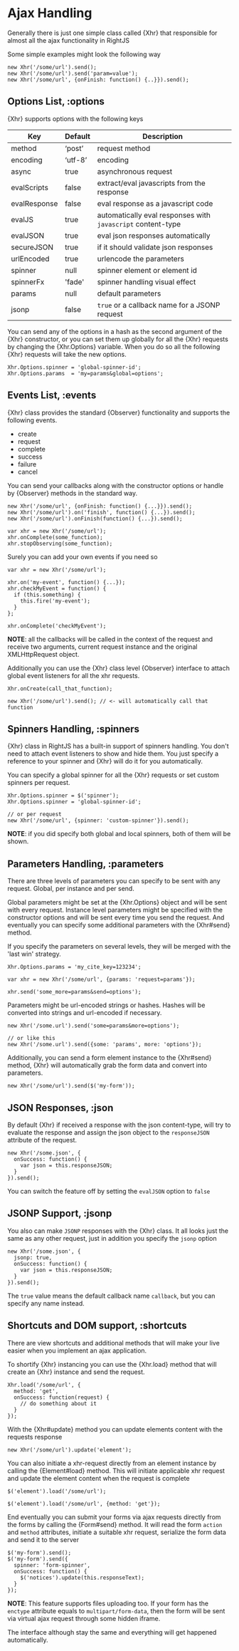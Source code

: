 # Ajax Handling

Generally there is just one simple class called {Xhr} that responsible for
almost all the ajax functionality in RightJS

Some simple examples might look the following way

    new Xhr('/some/url').send();
    new Xhr('/some/url').send('param=value');
    new Xhr('/some/url', {onFinish: function() {..}}).send();


## Options List, :options

{Xhr} supports options with the following keys


Key          | Default | Description
-------------|---------|-------------------------------------------------
method       | ‘post’  | request method
encoding     | ‘utf-8’ | encoding
async        | true    | asynchronous request
evalScripts  | false   | extract/eval javascripts from the response
evalResponse | false   | eval response as a javascript code
evalJS       | true    | automatically eval responses with `javascript` content-type
evalJSON     | true    | eval json responses automatically
secureJSON   | true    | if it should validate json responses
urlEncoded   | true    | urlencode the parameters
spinner      | null    | spinner element or element id
spinnerFx    | 'fade'  | spinner handling visual effect
params       | null    | default parameters
jsonp        | false   | `true` or a callback name for a JSONP request


You can send any of the options in a hash as the second argument of the
{Xhr} constructor, or you can set them up globally for all the {Xhr}
requests by changing the {Xhr.Options} variable. When you do so all the
following {Xhr} requests will take the new options.

    Xhr.Options.spinner = 'global-spinner-id';
    Xhr.Options.params  = 'my=params&global=options';


## Events List, :events

{Xhr} class provides the standard {Observer} functionality and supports the
following events.

* create
* request
* complete
* success
* failure
* cancel

You can send your callbacks along with the constructor options or handle by
{Observer} methods in the standard way.

    new Xhr('/some/url', {onFinish: function() {...}}).send();
    new Xhr('/some/url').on('finish', function() {...}).send();
    new Xhr('/some/url').onFinish(function() {...}).send();

    var xhr = new Xhr('/some/url');
    xhr.onComplete(some_function);
    xhr.stopObserving(some_function);

Surely you can add your own events if you need so

    var xhr = new Xhr('/some/url');

    xhr.on('my-event', function() {...});
    xhr.checkMyEvent = function() {
      if (this.something) {
        this.fire('my-event');
      }
    };

    xhr.onComplete('checkMyEvent');

__NOTE__: all the callbacks will be called in the
context of the request and receive two arguments, current request instance
and the original XMLHttpRequest object.

Additionally you can use the {Xhr} class level {Observer} interface to
attach global event listeners for all the xhr requests.

    Xhr.onCreate(call_that_function);

    new Xhr('/some/url').send(); // <- will automatically call that function


## Spinners Handling, :spinners

{Xhr} class in RightJS has a built-in support of spinners handling. You
don't need to attach event listeners to show and hide them. You just specify
a reference to your spinner and {Xhr} will do it for you automatically.

You can specify a global spinner for all the {Xhr} requests or set custom
spinners per request.

    Xhr.Options.spinner = $('spinner');
    Xhr.Options.spinner = 'global-spinner-id';

    // or per request
    new Xhr('/some/url', {spinner: 'custom-spinner'}).send();

__NOTE__: if you did specify both global and local
spinners, both of them will be shown.


## Parameters Handling, :parameters

There are three levels of parameters you can specify to be sent with any
request. Global, per instance and per send.

Global parameters might be set at the {Xhr.Options} object and will be sent
with every request. Instance level parameters might be specified with the
constructor options and will be sent every time you send the request. And
eventually you can specify some additional parameters with the {Xhr#send}
method.

If you specify the parameters on several levels, they will be merged with the
'last win' strategy.

    Xhr.Options.params = 'my_cite_key=123234';

    var xhr = new Xhr('/some/url', {params: 'request=params'});

    xhr.send('some_more=params&send=options');

Parameters might be url-encoded strings or hashes. Hashes will be converted
into strings and url-encoded if necessary.

    new Xhr('/some.url').send('some=params&more=options');

    // or like this
    new Xhr('/some.url').send({some: 'params', more: 'options'});

Additionally, you can send a form element instance to the {Xhr#send} method,
{Xhr} will automatically grab the form data and convert into parameters.

    new Xhr('/some/url').send($('my-form'));


## JSON Responses, :json

By default {Xhr} if received a response with the json content-type,
will try to evaluate the response and assign the json object to the
`responseJSON` attribute of the request.

    new Xhr('/some.json', {
      onSuccess: function() {
        var json = this.responseJSON;
      }
    }).send();

You can switch the feature off by setting the `evalJSON` option to `false`


## JSONP Support, :jsonp

You also can make `JSONP` responses with the {Xhr} class. It all looks just
the same as any other request, just in addition you specify the `jsonp`
option

    new Xhr('/some.json', {
      jsonp: true,
      onSuccess: function() {
        var json = this.responseJSON;
      }
    }).send();

The `true` value means the default callback name `callback`, but you can
specify any name instead.


## Shortcuts and DOM support, :shortcuts

There are view shortcuts and additional methods that will make your live
easier when you implement an ajax application.

To shortify {Xhr} instancing you can use the {Xhr.load} method that will
create an {Xhr} instance and send the request.

    Xhr.load('/some/url', {
      method: 'get',
      onSuccess: function(request) {
        // do something about it
      }
    });

With the {Xhr#update} method you can update elements content with the
requests response

    new Xhr('/some/url').update('element');

You can also initiate a xhr-request directly from an element instance by
calling the {Element#load} method. This will initiate applicable xhr
request and update the element content when the request is complete

    $('element').load('/some/url');

    $('element').load('/some/url', {method: 'get'});

End eventually you can submit your forms via ajax requests directly from the
forms by calling the {Form#send} method. It will read the form
`action` and `method` attributes, initiate a suitable xhr
request, serialize the form data and send it to the server

    $('my-form').send();
    $('my-form').send({
      spinner: 'form-spinner',
      onSuccess: function() {
        $('notices').update(this.responseText);
      }
    });

__NOTE__: This feature supports files uploading too.
If your form has the `enctype` attribute equals to
`multipart/form-data`, then the form will be sent via virtual ajax
request through some hidden iframe.

The interface although stay the same and everything will get
happened automatically.
